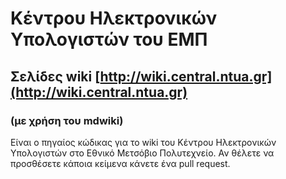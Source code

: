 # Κέντρου Ηλεκτρονικών Υπολογιστών του ΕΜΠ
## Σελίδες wiki [http://wiki.central.ntua.gr](http://wiki.central.ntua.gr) 
### (με χρήση του mdwiki)

Είναι ο πηγαίος κώδικας για το wiki του Κέντρου Ηλεκτρονικών Υπολογιστών στο Εθνικό Μετσόβιο Πολυτεχνείο. Αν θέλετε να προσθέσετε κάποια κείμενα κάνετε ένα pull request.
